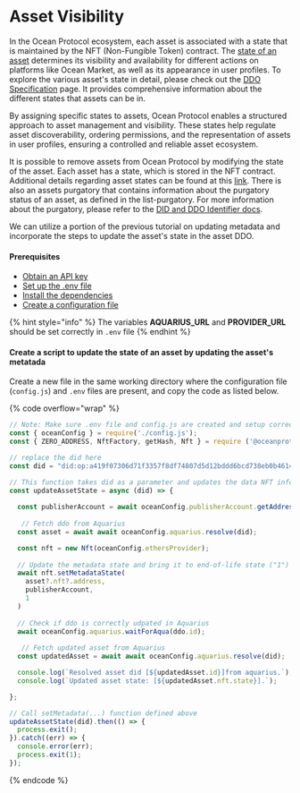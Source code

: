 # Asset Visibility

In the Ocean Protocol ecosystem, each asset is associated with a state that is maintained by the NFT (Non-Fungible Token) contract. The [state of an asset](../ddo-specification.md#state) determines its visibility and availability for different actions on platforms like Ocean Market, as well as its appearance in user profiles. To explore the various asset's state in detail, please check out the [DDO Specification](../ddo-specification.md#state) page. It provides comprehensive information about the different states that assets can be in.

By assigning specific states to assets, Ocean Protocol enables a structured approach to asset management and visibility. These states help regulate asset discoverability, ordering permissions, and the representation of assets in user profiles, ensuring a controlled and reliable asset ecosystem.

It is possible to remove assets from Ocean Protocol by modifying the state of the asset. Each asset has a state, which is stored in the NFT contract. Additional details regarding asset states can be found at this [link](../ddo-specification.md#state). There is also an assets purgatory that contains information about the purgatory status of an asset, as defined in the list-purgatory. For more information about the purgatory, please refer to the [DID and DDO Identifier docs](../identifiers.md).

We can utilize a portion of the previous tutorial on updating metadata and incorporate the steps to update the asset's state in the asset DDO.

#### Prerequisites

* [Obtain an API key](../get-api-keys-for-blockchain-access.md)
* [Set up the .env file](configuration.md#create-a-env-file)
* [Install the dependencies](configuration.md#setup-dependencies)
* [Create a configuration file](configuration.md#create-a-configuration-file)

{% hint style="info" %}
The variables **AQUARIUS\_URL** and **PROVIDER\_URL** should be set correctly in `.env` file
{% endhint %}

#### Create a script to update the state of an asset by updating the asset's metatada

Create a new file in the same working directory where the configuration file (`config.js`) and `.env` files are present, and copy the code as listed below.

{% code overflow="wrap" %}
```javascript
// Note: Make sure .env file and config.js are created and setup correctly
const { oceanConfig } = require('./config.js');
const { ZERO_ADDRESS, NftFactory, getHash, Nft } = require ('@oceanprotocol/lib');

// replace the did here
const did = "did:op:a419f07306d71f3357f8df74807d5d12bddd6bcd738eb0b461470c64859d6f0f";

// This function takes did as a parameter and updates the data NFT information
const updateAssetState = async (did) => {
  
  const publisherAccount = await oceanConfig.publisherAccount.getAddress();
  
   // Fetch ddo from Aquarius
  const asset = await await oceanConfig.aquarius.resolve(did);

  const nft = new Nft(oceanConfig.ethersProvider);
  
  // Update the metadata state and bring it to end-of-life state ("1")
  await nft.setMetadataState(
    asset?.nft?.address,
    publisherAccount,
    1
  )
  
  // Check if ddo is correctly udpated in Aquarius 
  await oceanConfig.aquarius.waitForAqua(ddo.id);
  
   // Fetch updated asset from Aquarius
  const updatedAsset = await await oceanConfig.aquarius.resolve(did);

  console.log(`Resolved asset did [${updatedAsset.id}]from aquarius.`);
  console.log(`Updated asset state: [${updatedAsset.nft.state}].`);

};

// Call setMetadata(...) function defined above
updateAssetState(did).then(() => {
  process.exit();
}).catch((err) => {
  console.error(err);
  process.exit(1);
});
```
{% endcode %}
